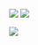 ![](https://github-readme-stats.vercel.app/api?username=thmlima87&show_icons=true&count_private=true&theme=tokyonight&hide=issues)
![](https://github-readme-stats.vercel.app/api/top-langs/?username=thmlima87&layout=compact&theme=tokyonight)


[![](https://img.shields.io/badge/LinkedIn-0077B5?style=for-the-badge&logo=linkedin&logoColor=white)](https://www.linkedin.com/in/thomaslima)
